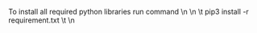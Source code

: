 To install all required python libraries run command \n \n \t pip3 install -r requirement.txt \t \n
